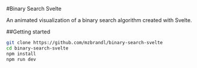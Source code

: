 #Binary Search Svelte

An animated visualization of a binary search algorithm created with Svelte.

##Getting started

```bash
git clone https://github.com/mzbrandl/binary-search-svelte
cd binary-search-svelte
npm install
npm run dev
```
